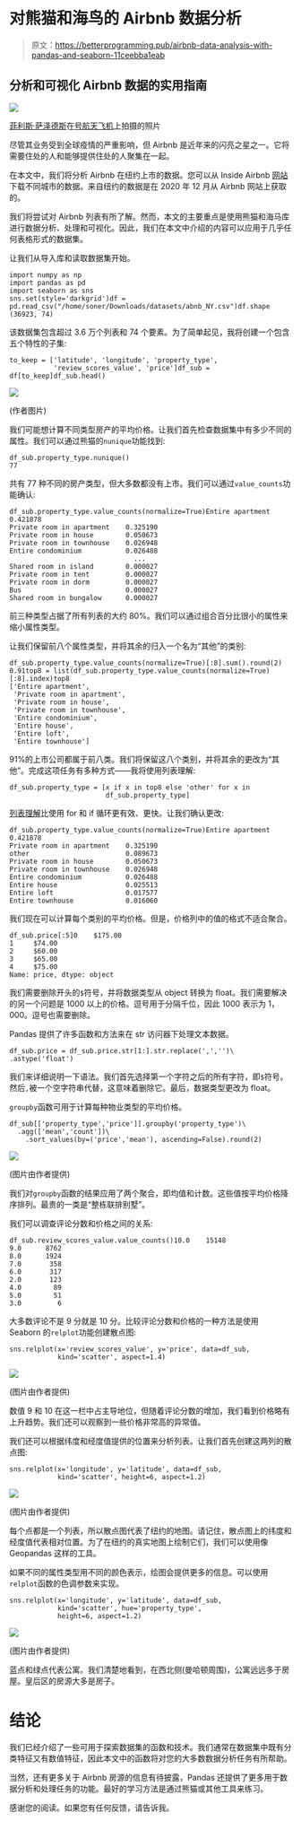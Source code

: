 # 对熊猫和海鸟的 Airbnb 数据分析

> 原文：<https://betterprogramming.pub/airbnb-data-analysis-with-pandas-and-seaborn-11ceebba1eab>

## 分析和可视化 Airbnb 数据的实用指南

![](img/1ef7a74f51f5a0528824f50b84b93a30.png)

[菲利斯·萨泽德斯](https://unsplash.com/@filios_sazeides?utm_source=unsplash&utm_medium=referral&utm_content=creditCopyText)在[号航天飞机](https://unsplash.com/s/photos/airbnb?utm_source=unsplash&utm_medium=referral&utm_content=creditCopyText)上拍摄的照片

尽管其业务受到全球疫情的严重影响，但 Airbnb 是近年来的闪亮之星之一。它将需要住处的人和能够提供住处的人聚集在一起。

在本文中，我们将分析 Airbnb 在纽约上市的数据。您可以从 Inside Airbnb [网站](http://insideairbnb.com/get-the-data.html)下载不同城市的数据。来自纽约的数据是在 2020 年 12 月从 Airbnb 网站上获取的。

我们将尝试对 Airbnb 列表有所了解。然而，本文的主要重点是使用熊猫和海马库进行数据分析、处理和可视化。因此，我们在本文中介绍的内容可以应用于几乎任何表格形式的数据集。

让我们从导入库和读取数据集开始。

```
import numpy as np
import pandas as pd
import seaborn as sns
sns.set(style='darkgrid')df = pd.read_csv("/home/soner/Downloads/datasets/abnb_NY.csv")df.shape
(36923, 74)
```

该数据集包含超过 3.6 万个列表和 74 个要素。为了简单起见，我将创建一个包含五个特性的子集:

```
to_keep = ['latitude', 'longitude', 'property_type',   
           'review_scores_value', 'price']df_sub = df[to_keep]df_sub.head()
```

![](img/3b3d4465d29673f2015cb2fc089c6fa4.png)

(作者图片)

我们可能想计算不同类型房产的平均价格。让我们首先检查数据集中有多少不同的属性。我们可以通过熊猫的`nunique`功能找到:

```
df_sub.property_type.nunique()
77
```

共有 77 种不同的房产类型，但大多数都没有上市。我们可以通过`value_counts`功能确认:

```
df_sub.property_type.value_counts(normalize=True)Entire apartment             0.421878
Private room in apartment    0.325190
Private room in house        0.050673
Private room in townhouse    0.026948
Entire condominium           0.026488
                               ...   
Shared room in island        0.000027
Private room in tent         0.000027
Private room in dorm         0.000027
Bus                          0.000027
Shared room in bungalow      0.000027
```

前三种类型占据了所有列表的大约 80%。我们可以通过组合百分比很小的属性来缩小属性类型。

让我们保留前八个属性类型，并将其余的归入一个名为“其他”的类别:

```
df_sub.property_type.value_counts(normalize=True)[:8].sum().round(2)
0.91top8 = list(df_sub.property_type.value_counts(normalize=True)[:8].index)top8
['Entire apartment',
 'Private room in apartment',
 'Private room in house',
 'Private room in townhouse',
 'Entire condominium',
 'Entire house',
 'Entire loft',
 'Entire townhouse']
```

91%的上市公司都属于前八类。我们将保留这八个类别，并将其余的更改为“其他”。完成这项任务有多种方式——我将使用列表理解:

```
df_sub.property_type = [x if x in top8 else 'other' for x in   
                        df_sub.property_type]
```

[列表理解](https://towardsdatascience.com/list-comprehensions-in-python-explained-294a464b5245)比使用 for 和 if 循环更有效、更快。让我们确认更改:

```
df_sub.property_type.value_counts(normalize=True)Entire apartment             0.421878
Private room in apartment    0.325190
other                        0.089673
Private room in house        0.050673
Private room in townhouse    0.026948
Entire condominium           0.026488
Entire house                 0.025513
Entire loft                  0.017577
Entire townhouse             0.016060
```

我们现在可以计算每个类别的平均价格。但是，价格列中的值的格式不适合聚合。

```
df_sub.price[:5]0    $175.00
1     $74.00
2     $60.00
3     $65.00
4     $75.00
Name: price, dtype: object
```

我们需要删除开头的`$`符号，并将数据类型从 object 转换为 float。我们需要解决的另一个问题是 1000 以上的价格。逗号用于分隔千位，因此 1000 表示为 1，000。逗号也需要删除。

Pandas 提供了许多函数和方法来在 str 访问器下处理文本数据。

```
df_sub.price = df_sub.price.str[1:].str.replace(',','')\
.astype('float')
```

我们来详细说明一下语法。我们首先选择第一个字符之后的所有字符，即`$`符号。然后`,`被一个空字符串代替，这意味着删除它。最后，数据类型更改为 float。

`groupby`函数可用于计算每种物业类型的平均价格。

```
df_sub[['property_type','price']].groupby('property_type')\
  .agg(['mean','count'])\
    .sort_values(by=('price','mean'), ascending=False).round(2)
```

![](img/5bdea2b56bf9a5791687fd9efd23cd62.png)

(图片由作者提供)

我们对`groupby`函数的结果应用了两个聚合，即均值和计数。这些值按平均价格降序排列。最贵的一类是“整栋联排别墅”。

我们可以调查评论分数和价格之间的关系:

```
df_sub.review_scores_value.value_counts()10.0    15148
9.0      8762
8.0      1924
7.0       358
6.0       317
2.0       123
4.0        89
5.0        51
3.0         6
```

大多数评论不是 9 分就是 10 分。比较评论分数和价格的一种方法是使用 Seaborn 的`relplot`功能创建散点图:

```
sns.relplot(x='review_scores_value', y='price', data=df_sub,  
            kind='scatter', aspect=1.4)
```

![](img/920c3c0b0fb1b6c2cff3a99a2b7af1d2.png)

(图片由作者提供)

数值 9 和 10 在这一栏中占主导地位，但随着评论分数的增加，我们看到价格略有上升趋势。我们还可以观察到一些价格非常高的异常值。

我们还可以根据纬度和经度值提供的位置来分析列表。让我们首先创建这两列的散点图:

```
sns.relplot(x='longitude', y='latitude', data=df_sub,   
            kind='scatter', height=6, aspect=1.2)
```

![](img/b6f439afb3db98a505af1ad02d939553.png)

(图片由作者提供)

每个点都是一个列表，所以散点图代表了纽约的地图。请记住，散点图上的纬度和经度值代表相对位置。为了在纽约的真实地图上绘制它们，我们可以使用像 Geopandas 这样的工具。

如果不同的属性类型用不同的颜色表示，绘图会提供更多的信息。可以使用`relplot`函数的色调参数来实现。

```
sns.relplot(x='longitude', y='latitude', data=df_sub,   
            kind='scatter', hue='property_type',
            height=6, aspect=1.2)
```

![](img/b3dfafabff5c7fe7ecf716b9b32e4715.png)

(图片由作者提供)

蓝点和绿点代表公寓。我们清楚地看到，在西北侧(曼哈顿周围)，公寓远远多于房屋。皇后区的房源大多是房子。

# 结论

我们已经介绍了一些可用于探索数据集的函数和技术。我们通常在数据集中既有分类特征又有数值特征，因此本文中的函数将对您的大多数数据分析任务有所帮助。

当然，还有更多关于 Airbnb 房源的信息有待披露，Pandas 还提供了更多用于数据分析和处理任务的功能。最好的学习方法是通过熊猫或其他工具来练习。

感谢您的阅读。如果您有任何反馈，请告诉我。